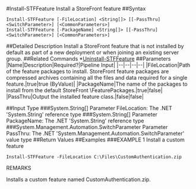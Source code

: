 #Install-STFFeature
Install a StoreFront feature
##Syntax
```Install-STFFeature [-FileLocation] <String[]> [[-PassThru] <SwitchParameter>] [<CommonParameters>]
Install-STFFeature [-PackageName] <String[]> [[-PassThru] <SwitchParameter>] [<CommonParameters>]
```
##Detailed Description
Install a StoreFront feature that is not installed by default as part of a new deployment or when joining an existing server group.
##Related Commands
*[Uninstall-STFFeature](Uninstall-STFFeature)
##Parameters
|Name|Description|Required?|Pipeline Input||--|--|--|--||FileLocation|Path of the feature packages to install. StoreFront feature packages are compressed archives containing all the files and data required for a single feature.|true|true (ByValue)||PackageName|The name of the packages to install from the default StoreFront <install folder>\FeaturePackages.|true|false||PassThru|Output the installed feature class.|false|false|##Input Type
###System.String[]
Parameter FileLocation: The .NET 'System.String' reference type
###System.String[]
Parameter PackageName: The .NET 'System.String' reference type
###System.Management.Automation.SwitchParameter
Parameter PassThru: The .NET 'System.Management.Automation.SwitchParameter' value type
##Return Values
##Examples
###EXAMPLE 1 Install a custom feature
```Install-STFFeature -FileLocation C:\Files\CustomAuthentication.zip
```
REMARKS

Installs a custom feature named CustomAuthentication.zip.
